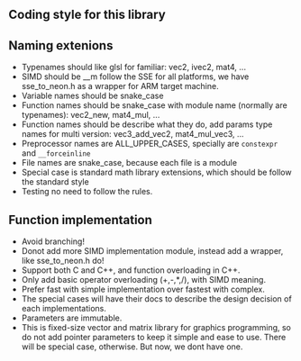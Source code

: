 Coding style for this library
-----------------------------

Naming extenions
----------------
- Typenames should like glsl for familiar: vec2, ivec2, mat4, ...
- SIMD should be __m<size> follow the SSE for all platforms, we have sse_to_neon.h as a wrapper for ARM target machine.
- Variable names should be snake_case
- Function names should be snake_case with module name (normally are typenames): vec2_new, mat4_mul, ...
- Function names should be describe what they do, add params type names for multi version: vec3_add_vec2, mat4_mul_vec3, ...
- Preprocessor names are ALL_UPPER_CASES, specially are `constexpr` and `__forceinline`
- File names are snake_case, because each file is a module
- Special case is standard math library extensions, which should be follow the standard style
- Testing no need to follow the rules.

Function implementation
-----------------------
- Avoid branching!
- Donot add more SIMD implementation module, instead add a wrapper, like sse_to_neon.h do!
- Support both C and C++, and function overloading in C++.
- Only add basic operator overloading (+,-,*,/), with SIMD meaning.
- Prefer fast with simple implementation over fastest with complex.
- The special cases will have their docs to describe the design decision of each implementations.
- Parameters are immutable.
- This is fixed-size vector and matrix library for graphics programming, so do not add pointer parameters to keep it simple and ease to use. There will be special case, otherwise. But now, we dont have one.